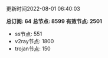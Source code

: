 更新时间2022-08-01 06:40:03

**总订阅: 64**
**总节点: 8599**
**有效节点: 2501**
- ss节点: 551
- v2ray节点: 1800
- trojan节点: 150
